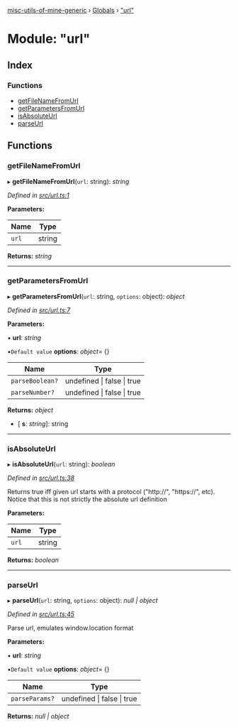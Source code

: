 [misc-utils-of-mine-generic](../README.md) › [Globals](../globals.md) › ["url"](_url_.md)

# Module: "url"

## Index

### Functions

* [getFileNameFromUrl](_url_.md#getfilenamefromurl)
* [getParametersFromUrl](_url_.md#getparametersfromurl)
* [isAbsoluteUrl](_url_.md#isabsoluteurl)
* [parseUrl](_url_.md#parseurl)

## Functions

###  getFileNameFromUrl

▸ **getFileNameFromUrl**(`url`: string): *string*

*Defined in [src/url.ts:1](https://github.com/cancerberoSgx/misc-utils-of-mine/blob/c4ab38d/misc-utils-of-mine-generic/src/url.ts#L1)*

**Parameters:**

Name | Type |
------ | ------ |
`url` | string |

**Returns:** *string*

___

###  getParametersFromUrl

▸ **getParametersFromUrl**(`url`: string, `options`: object): *object*

*Defined in [src/url.ts:7](https://github.com/cancerberoSgx/misc-utils-of-mine/blob/c4ab38d/misc-utils-of-mine-generic/src/url.ts#L7)*

**Parameters:**

▪ **url**: *string*

▪`Default value`  **options**: *object*= {}

Name | Type |
------ | ------ |
`parseBoolean?` | undefined &#124; false &#124; true |
`parseNumber?` | undefined &#124; false &#124; true |

**Returns:** *object*

* \[ **s**: *string*\]: string

___

###  isAbsoluteUrl

▸ **isAbsoluteUrl**(`url`: string): *boolean*

*Defined in [src/url.ts:38](https://github.com/cancerberoSgx/misc-utils-of-mine/blob/c4ab38d/misc-utils-of-mine-generic/src/url.ts#L38)*

Returns true iff given url starts with a protocol ("http://", "https://", etc).
Notice that this is not strictly the absolute url definition

**Parameters:**

Name | Type |
------ | ------ |
`url` | string |

**Returns:** *boolean*

___

###  parseUrl

▸ **parseUrl**(`url`: string, `options`: object): *null | object*

*Defined in [src/url.ts:45](https://github.com/cancerberoSgx/misc-utils-of-mine/blob/c4ab38d/misc-utils-of-mine-generic/src/url.ts#L45)*

Parse url, emulates window.location format

**Parameters:**

▪ **url**: *string*

▪`Default value`  **options**: *object*= {}

Name | Type |
------ | ------ |
`parseParams?` | undefined &#124; false &#124; true |

**Returns:** *null | object*
